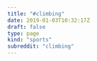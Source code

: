 ```yaml
---
title: "#climbing"
date: 2019-01-03T10:32:17Z
draft: false
type: page
kind: "sports"
subreddit: "climbing"
---
```

